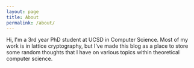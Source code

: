 ```yaml
---
layout: page
title: About
permalink: /about/
---
```


Hi, I'm a 3rd year PhD student at UCSD in Computer Science.
Most of my work is in lattice cryptography, but I've made this blog as a place
to store some random thoughts that I have on various topics within theoretical
computer science.
